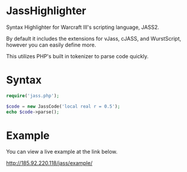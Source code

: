 JassHighlighter
==========

Syntax Highlighter for Warcraft III's scripting language, JASS2. 

By default it includes the extensions for vJass, cJASS, and WurstScript, however you can easily define more. 

This utilizes PHP's built in tokenizer to parse code quickly.

Syntax
==========

```php
require('jass.php');

$code = new JassCode('local real r = 0.5');
echo $code->parse();
```

Example
==========

You can view a live example at the link below.

http://185.92.220.118/jass/example/
